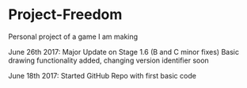 # Project-Freedom
Personal project of a game I am making

June 26th 2017: Major Update on Stage 1.6 (B and C minor fixes) Basic drawing functionality added, changing version identifier soon

June 18th 2017: Started GitHub Repo with first basic code
